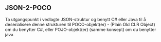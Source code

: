 ## JSON-2-POCO
Ta utgangspunkt i vedlagte JSON-struktur og benytt C# eller Java til å deserialisere denne strukturen til POCO-objekt(er) -
(Plain Old CLR Object) om du benytter C#, eller POJO-objekt(er) (samme konsept) om du benytter java.
